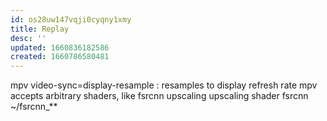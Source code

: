 ```yaml
---
id: os28uw147vqji0cyqny1xmy
title: Replay
desc: ''
updated: 1660836182586
created: 1660786580481
---
```


mpv
video-sync=display-resample
  : resamples to display refresh rate
mpv accepts arbitrary shaders, like fsrcnn upscaling
  upscaling shader fsrcnn ~/fsrcnn_**